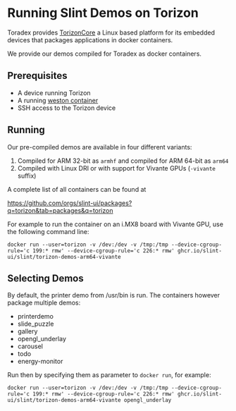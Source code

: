 <!-- Copyright © SixtyFPS GmbH <info@slint.dev> ; SPDX-License-Identifier: MIT -->
# Running Slint Demos on Torizon

Toradex provides [TorizonCore](https://developer.toradex.com/torizon/) a Linux based platform for its embedded devices that packages applications in docker containers.

We provide our demos compiled for Toradex as docker containers.

## Prerequisites

 - A device running Torizon
 - A running [weston container](https://developer.toradex.com/torizon/5.0/provided-containers/working-with-weston-on-torizoncore)
 - SSH access to the Torizon device

## Running

Our pre-compiled demos are available in four different variants:

1. Compiled for ARM 32-bit as `armhf` and compiled for ARM 64-bit as `arm64`
2. Compiled with Linux DRI or with support for Vivante GPUs (`-vivante` suffix)

A complete list of all containers can be found at

https://github.com/orgs/slint-ui/packages?q=torizon&tab=packages&q=torizon

For example to run the container on an i.MX8 board with Vivante GPU, use the following command line:

```
docker run --user=torizon -v /dev:/dev -v /tmp:/tmp --device-cgroup-rule='c 199:* rmw' --device-cgroup-rule='c 226:* rmw' ghcr.io/slint-ui/slint/torizon-demos-arm64-vivante
```

## Selecting Demos

By default, the printer demo from /usr/bin is run. The containers however package multiple demos:

 * printerdemo
 * slide_puzzle
 * gallery
 * opengl_underlay
 * carousel
 * todo
 * energy-monitor

Run then by specifying them as parameter to `docker run`, for example:

```
docker run --user=torizon -v /dev:/dev -v /tmp:/tmp --device-cgroup-rule='c 199:* rmw' --device-cgroup-rule='c 226:* rmw' ghcr.io/slint-ui/slint/torizon-demos-arm64-vivante opengl_underlay
```

